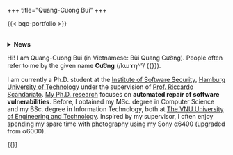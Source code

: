 +++
title="Quang-Cuong Bui"
+++

{{< bqc-portfolio >}}

<br/>

<details>
    <summary><strong>News</strong></summary>
    <div class="news-content"><ul>
        <li><strong>[10/2023]</strong> Our paper on APR Evaluation got accepted to EMSE.</li>
        <li><strong>[10/2023]</strong> I presented our work DockerCleaner at ICMSE, Bogotá.</li>
        <li><strong>[07/2023]</strong> I attended the <a href="https://seschool-series.github.io/2023/">ISE</a> summer school in Bolzano.</li>
        <li><strong>[06/2023]</strong> Our paper on Dockerfile Repair got accepted to ICSME.</li>
        <li><strong>[06/2022]</strong> I attended the <a href="https://www.uco.es/smileseng/">SMILESENG</a> summer school in Córdoba.</li>
        <li><strong>[05/2022]</strong> Our tool paper on APR benchmarking got accepted to ISSTA.</li>
        <li><strong>[05/2022]</strong> I presented our work Vul4J at MSR, Virtually.</li>
        <li><strong>[02/2022]</strong> Our dataset paper on Java Vulnerability got accepted to MSR.</li>
    </ul></div>
</details>

Hi! I am Quang-Cuong Bui (in Vietnamese: Bùi Quang Cường). People often refer to me by the given name **Cường** (/kɯɤŋᴬ²/ {{<inline-audio audio-src="/media/audios/cuong.mp3">}}).

I am currently a Ph.D. student at the [Institute of Software Security](https://www.tuhh.de/softsec/), [Hamburg University of Technology](https://www.tuhh.de) under the supervision of [Prof. Riccardo Scandariato](https://scandariato.org). [My Ph.D. research](/pubs) focuses on **automated repair of software vulnerabilities**. Before, I obtained my MSc. degree in Computer Science and my BSc. degree in Information Technology, both at [The VNU University of Engineering and Technology](https://uet.vnu.edu.vn/en/). Inspired by my supervisor, I often enjoy spending my spare time with [photography](https://www.flickr.com/photos/193185180@N02/) using my Sony α6400 (upgraded from α6000).

{{<inline-audio-script>}}
